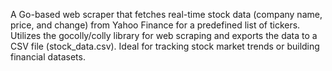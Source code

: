 A Go-based web scraper that fetches real-time stock data (company name, price, and change) from Yahoo Finance for a predefined list of tickers. Utilizes the gocolly/colly library for web scraping and exports the data to a CSV file (stock_data.csv). Ideal for tracking stock market trends or building financial datasets.


